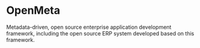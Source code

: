 # OpenMeta
Metadata-driven, open source enterprise application development framework, including the open source ERP system developed based on this framework.
